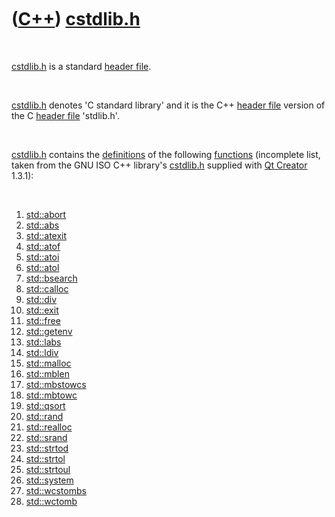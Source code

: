 
 

 

 

 

 

([C++](Cpp.md)) [cstdlib.h](CppCstdlibH.md)
=============================================

 

[cstdlib.h](CppCstdlibH.md) is a standard [header
file](CppHeaderFile.md).

 

[cstdlib.h](CppCstdlibH.md) denotes 'C standard library' and it is the
C++ [header file](CppHeaderFile.md) version of the C [header
file](CppHeaderFile.md) 'stdlib.h'.

 

[cstdlib.h](CppCstdlibH.md) contains the
[definitions](CppDefinition.md) of the following
[functions](CppFunction.md) (incomplete list, taken from the GNU ISO
C++ library's [cstdlib.h](CppCstdlibH.md) supplied with [Qt
Creator](CppQtCreator.md) 1.3.1):

 

1.  [std::abort](CppAbort.md)
2.  [std::abs](CppStdAbs.md)
3.  [std::atexit](CppAtexit.md)
4.  [std::atof](CppStdAtof.md)
5.  [std::atoi](CppStdAtoi.md)
6.  [std::atol](CppAtol.md)
7.  [std::bsearch](CppBsearch.md)
8.  [std::calloc](CppCalloc.md)
9.  [std::div](CppDiv.md)
10. [std::exit](CppExit.md)
11. [std::free](CppStdFree.md)
12. [std::getenv](CppGetenv.md)
13. [std::labs](CppStdLabs.md)
14. [std::ldiv](CppLdiv.md)
15. [std::malloc](CppStdMalloc.md)
16. [std::mblen](CppStdMblen.md)
17. [std::mbstowcs](CppMbstowcs.md)
18. [std::mbtowc](CppMbtowc.md)
19. [std::qsort](CppQsort.md)
20. [std::rand](CppStdRand.md.md)
21. [std::realloc](CppStdRealloc.md)
22. [std::srand](CppStdSrand.md)
23. [std::strtod](CppStrtod.md)
24. [std::strtol](CppStrtol.md)
25. [std::strtoul](CppStrtoul.md)
26. [std::system](CppSystem.md)
27. [std::wcstombs](CppWcstombs.md)
28. [std::wctomb](CppWctomb.md)

 

 

 

 

 

 

